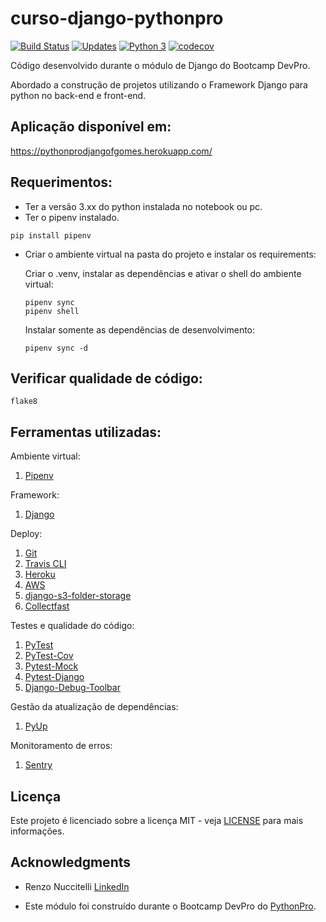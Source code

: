 # curso-django-pythonpro

[![Build Status](https://travis-ci.com/lipegomes/curso-django.svg?branch=main)](https://travis-ci.com/lipegomes/curso-django)
[![Updates](https://pyup.io/repos/github/lipegomes/curso-django/shield.svg)](https://pyup.io/repos/github/lipegomes/curso-django/)
[![Python 3](https://pyup.io/repos/github/lipegomes/curso-django//python-3-shield.svg)](https://pyup.io/repos/github/lipegomes/curso-django/)
[![codecov](https://codecov.io/gh/lipegomes/curso-django/branch/main/graph/badge.svg?token=CBWMUTYMRY)](https://codecov.io/gh/lipegomes/curso-django)

Código desenvolvido durante o módulo de Django do Bootcamp DevPro.

Abordado a  construção de projetos utilizando o Framework Django para python no back-end e front-end.

## Aplicação disponível em:
https://pythonprodjangofgomes.herokuapp.com/

## Requerimentos:
- Ter a versão 3.xx do python instalada no notebook ou pc.
- Ter o pipenv instalado.
```console
pip install pipenv
```
- Criar o ambiente virtual na pasta do projeto e instalar os requirements:
  
  Criar o .venv, instalar as dependências e ativar o shell do ambiente virtual:
    ```console
    pipenv sync
    pipenv shell
    ```
    Instalar somente as dependências de desenvolvimento:
    ```console
    pipenv sync -d
    ```
## Verificar qualidade de código:
```console
flake8
```

## Ferramentas utilizadas:

Ambiente virtual:
1. [Pipenv](https://pipenv.pypa.io/en/latest/)

Framework:
1. [Django](https://www.djangoproject.com/)

Deploy:
1. [Git](https://git-scm.com/)
2. [Travis CLI](https://www.travis-ci.com/)
3. [Heroku](https://devcenter.heroku.com/articles/heroku-cli#download-and-install)
4. [AWS](https://aws.amazon.com/)
5. [django-s3-folder-storage](https://github.com/jamstooks/django-s3-folder-storage)
6. [Collectfast](https://github.com/antonagestam/collectfast)

Testes e qualidade do código:
1. [PyTest](https://docs.pytest.org/en/stable/)
2. [PyTest-Cov](https://pytest-cov.readthedocs.io/en/latest/readme.html#installation)
3. [Pytest-Mock](https://github.com/pytest-dev/pytest-mock/)
4. [Pytest-Django](https://pytest-django.readthedocs.io/en/latest/index.html)
5. [Django-Debug-Toolbar](https://django-debug-toolbar.readthedocs.io/en/latest/)

Gestão da atualização de dependências:
1. [PyUp](https://pyup.io/)

Monitoramento de erros:
1. [Sentry](https://sentry.io/)

## Licença

Este projeto é licenciado sobre a licença MIT - veja [LICENSE](https://github.com/lipegomes/curso-django/blob/main/LICENSE) para mais informações.

## Acknowledgments

- Renzo Nuccitelli [LinkedIn](https://www.linkedin.com/in/renzonuccitelli/)

- Este módulo foi construído durante o Bootcamp DevPro do [PythonPro](https://www.python.pro.br/).